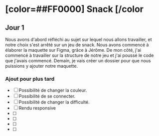 #  [color=##FF0000] Snack [/color


## Jour 1

Nous avons d'abord réfléchi au sujet sur lequel nous allons travailler, et notre choix s'est arrêté sur un jeu de snack. Nous avons commencé à élaborer la maquette sur Figma, grâce à Jérôme. De mon côté, j'ai commencé à travailler sur la structure de notre jeu et j'ai poussé le code que j'avais commencé. Demain, je vais créer un dossier pour que nous puissions y ajouter notre maquette.

###  Ajout pour plus tard 

- [ ]   Possibilité de changer la couleur.
- [ ]   Possibilité de se connecter.
- [ ]   Possibilité de changer la difficulté.
- [ ]   Rendu responsive
- [ ] 
- [ ] 
- [ ] 
- [ ] 
